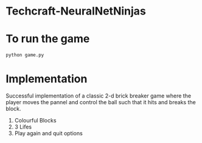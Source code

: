 # Techcraft-NeuralNetNinjas

# To run the game
`python game.py`

# Implementation
Successful implementation of a classic 2-d brick breaker game where the player moves the pannel and control the ball such that it hits and breaks the block.

1) Colourful Blocks
2) 3 Lifes
3) Play again and quit options
